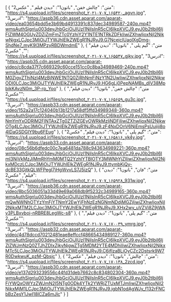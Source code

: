 [
  {
    "متن": "چالش خفن",
    "باتون1": "دیدن فیلم ",
    "عکس2": "https://s4.uupload.ir/files/screenshot_۲۰۲۱۰۷۰۷_۱۶۵۴۲۰_agvn.jpg",
    "ادرس3": "https://aspb36.cdn.asset.aparat.com/aparat-video/ea03654bdd5e3b69bd4913391c837dec34989587-240p.mp4?wmsAuthSign\u003deyJhbGciOiJIUzI1NiIsInR5cCI6IkpXVCJ9.eyJ0b2tlbiI6IjFlZWM4OGUyZDZiZmFmZTc0YzhiY2Y1NTE1NTRkZDFkIiwiZXhwIjoxNjI2NjkwNjgxLCJpc3MiOiJTYWJhIElkZWEgR1NJRyJ9.G7NcejcIUaolXgDmg-ShdNe7_myK9l3MPzyRBDWmdmE"
  },
  {
    "متن": "گیم پلی ",
    "باتون1": "دیدن فیلم ",
    "عکس2": "https://s4.uupload.ir/files/screenshot_۲۰۲۱۰۷۰۷_۱۶۵۵۴۷_gjky.jpg",
    "ادرس3": "https://aspb35.cdn.asset.aparat.com/aparat-video/c8cda37f7c669329c60cce151cc0c8ba34989469-240p.mp4?wmsAuthSign\u003deyJhbGciOiJIUzI1NiIsInR5cCI6IkpXVCJ9.eyJ0b2tlbiI6IjM0ZjgyZThiNzI4MzBjNWE1NTQ0ZjRhNmFiNzY1N2UwIiwiZXhwIjoxNjI2NjkwODI0LCJpc3MiOiJTYWJhIElkZWEgR1NJRyJ9.HG6gLj0PepNAMBs_dIV38MpbikKAvzN0m_3P-rp_Yoo"
  },
  {
    "متن": "چالش خفن",
    "باتون1": "دیدن فیلم",
    "عکس2": "https://s4.uupload.ir/files/screenshot_۲۰۲۱۰۷۰۷_۱۶۵۶۵۹_gu3c.jpg",
    "ادرس3": "https://aspb33.cdn.asset.aparat.com/aparat-video/152a2a17c124040b13b1217a58df5ffd34989348-360p.mp4?wmsAuthSign\u003deyJhbGciOiJIUzI1NiIsInR5cCI6IkpXVCJ9.eyJ0b2tlbiI6IjNmYmYxODRlM2FlNTAxZTg0ZTZiZGEyOWRkMzliNDFiIiwiZXhwIjoxNjI2NjkwOTg4LCJpc3MiOiJTYWJhIElkZWEgR1NJRyJ9.zF4NxDOnV6NjEmsPsUujiji8o4IDaGSDGIY9bu6FEug"
  },
  {
    "متن": "گیم پلی ",
    "باتون1": "دیدن فیلم",
    "عکس2": "https://s4.uupload.ir/files/screenshot_۲۰۲۱۰۷۰۷_۱۶۵۸۱۶_yk4y.jpg",
    "ادرس3": "https://aspb33.cdn.asset.aparat.com/aparat-video/08c56b6dfedc00c7ea6481da788c943634989221-360p.mp4?wmsAuthSign\u003deyJhbGciOiJIUzI1NiIsInR5cCI6IkpXVCJ9.eyJ0b2tlbiI6ImI3NjVkMzJjMmRhYmM0MTQ2YzhlYTBlOTY3MWNhYjZlIiwiZXhwIjoxNjI2NjkxMDczLCJpc3MiOiJTYWJhIElkZWEgR1NJRyJ9.ttymbKjQy-dcBE33GjtkQLWFPegI7jHgWvvLS7J5izQ"
  },
  {
    "متن": "فان",
    "باتون1": "دیدن فیلم",
    "عکس2": "https://s4.uupload.ir/files/screenshot_۲۰۲۱۰۷۰۷_۱۶۵۹۲۸_931w.jpg",
    "ادرس3": "https://aspb36.cdn.asset.aparat.com/aparat-video/8bc5036051a33d49e69a068db9f5232c34989165-360p.mp4?wmsAuthSign\u003deyJhbGciOiJIUzI1NiIsInR5cCI6IkpXVCJ9.eyJ0b2tlbiI6ImQwNWNhOTYzYmFjYTNmY2EwYjFhNzEzNGNmNDdjMGZjIiwiZXhwIjoxNjI2NjkxMTM2LCJpc3MiOiJTYWJhIElkZWEgR1NJRyJ9.XHx2wy_uVZVi8Z9jWAv3PLBxvboj-nRBRE8LegWc-s8"
  },
  {
    "متن": "گیم پلی",
    "باتون1": "دیدن فیلم",
    "عکس2": "https://s4.uupload.ir/files/screenshot_۲۰۲۱۰۷۰۷_۱۷۰۰۳۹_ymrg.jpg",
    "ادرس3": "https://aspb32.cdn.asset.aparat.com/aparat-video/4d78dccd70212481eae8effccf48665434989127-360p.mp4?wmsAuthSign\u003deyJhbGciOiJIUzI1NiIsInR5cCI6IkpXVCJ9.eyJ0b2tlbiI6IjZlZWJmNzQ0ZTJhZDIxZjkyNjgwZTg5MDM2YTE4MDhiIiwiZXhwIjoxNjI2NjkxMTc5LCJpc3MiOiJTYWJhIElkZWEgR1NJRyJ9.C6iflzaBLiOyCZc2Dstsrk9W7R0DwkwuK_pzM-Qbsjc"
  },
  {
    "متن": "چالش",
    "باتون1": "دیدن فیلم",
    "عکس2": "https://s4.uupload.ir/files/screenshot_۲۰۲۱۰۷۰۷_۱۷۰۱۳۸_2zcd.jpg",
    "ادرس3": "https://aspb30.cdn.asset.aparat.com/aparat-video/e137d293239556c44fd31deb7662c8c834802304-360p.mp4?wmsAuthSign\u003deyJhbGciOiJIUzI1NiIsInR5cCI6IkpXVCJ9.eyJ0b2tlbiI6IjFiYWQxOWYzZWJmN2I5NTg0ODk4YTk2YWRjZTUxMTJmIiwiZXhwIjoxNjI2NjkxMjM1LCJpc3MiOiJTYWJhIElkZWEgR1NJRyJ9.jgbN1odAgWJy_f132rFNCbBzZesY1JwI18ICZa6mJlc"
  }
]
